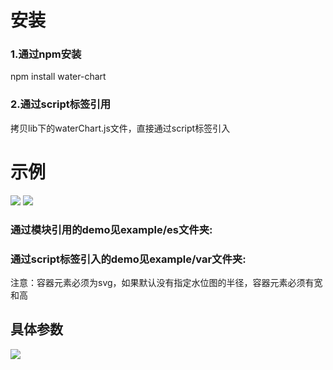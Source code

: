 # 安装
### 1.通过npm安装
npm install water-chart

### 2.通过script标签引用
拷贝lib下的waterChart.js文件，直接通过script标签引入

# 示例
<img src='http://imgcache.qq.com/open_proj/proj_qcloud_v2/rocket_images/1530708457442_bs9k1urcs935wmi.gif'>



<img src='https://imgcache.qq.com/open_proj/proj_qcloud_v2/demo2.gif'>



### 通过模块引用的demo见example/es文件夹:


### 通过script标签引入的demo见example/var文件夹:


注意：容器元素必须为svg，如果默认没有指定水位图的半径，容器元素必须有宽和高

## 具体参数

<img src='http://imgcache.qq.com/open_proj/proj_qcloud_v2/rocket_images/1530708956893_nhmipkgc3q1pjh5mi.png'/>

